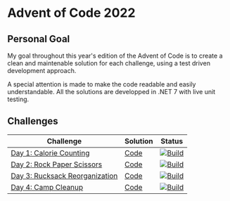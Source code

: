 # Advent of Code 2022

## Personal Goal
My goal throughout this year's edition of the Advent of Code is to create a clean and maintenable solution for each challenge, using a test driven development approach.

A special attention is made to make the code readable and easily understandable. All the solutions are developped in .NET 7 with live unit testing.

## Challenges
| Challenge | Solution | Status |
|---------|----------|-------|
| [Day 1: Calorie Counting](https://adventofcode.com/2022/day/1) | [Code](https://github.com/fittony/advent-of-code-2022/tree/main/Day%201) | [![Build](https://github.com/fittony/advent-of-code-2022/actions/workflows/day-1.yml/badge.svg)](https://github.com/fittony/advent-of-code-2022/actions/workflows/day-1.yml)
| [Day 2: Rock Paper Scissors](https://adventofcode.com/2022/day/2) | [Code](https://github.com/fittony/advent-of-code-2022/tree/main/Day%202) | [![Build](https://github.com/fittony/advent-of-code-2022/actions/workflows/day-2.yml/badge.svg)](https://github.com/fittony/advent-of-code-2022/actions/workflows/day-2.yml)
| [Day 3: Rucksack Reorganization](https://adventofcode.com/2022/day/3) | [Code](https://github.com/fittony/advent-of-code-2022/tree/main/Day%203) | [![Build](https://github.com/fittony/advent-of-code-2022/actions/workflows/day-3.yml/badge.svg)](https://github.com/fittony/advent-of-code-2022/actions/workflows/day-3.yml)
| [Day 4: Camp Cleanup](https://adventofcode.com/2022/day/4) | [Code](https://github.com/fittony/advent-of-code-2022/tree/main/Day%204) | [![Build](https://github.com/fittony/advent-of-code-2022/actions/workflows/day-4.yml/badge.svg)](https://github.com/fittony/advent-of-code-2022/actions/workflows/day-4.yml)
